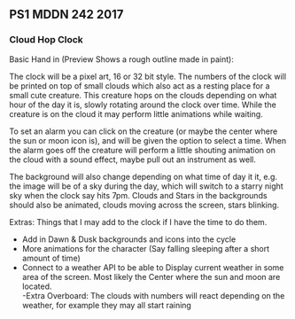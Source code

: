 ## PS1 MDDN 242 2017

### Cloud Hop Clock

Basic Hand in (Preview Shows a rough outline made in paint):

The clock will be a pixel art, 16 or 32 bit style. The numbers of the clock will be printed on top of small 
clouds which also act as a resting place for a small cute creature. This creature hops on the clouds depending
on what hour of the day it is, slowly rotating around the clock over time. While the creature is on the cloud
it may perform little animations while waiting.

To set an alarm you can click on the creature (or maybe the center where the sun or moon icon is),
and will be given the option to select a time. When the alarm goes off the creature will perform a
little shouting animation on the cloud with a sound effect, maybe pull out an instrument as well.

The background will also change depending on what time of day it it, e.g. the image will be of a sky 
during the day, which will switch to a starry night sky when the clock say hits 7pm. Clouds and Stars
in the backgrounds should also be animated, clouds moving across the screen, stars blinking.

Extras:
Things that I may add to the clock if I have the time to do them.

- Add in Dawn & Dusk backgrounds and icons into the cycle
- More animations for the character (Say falling sleeping after a short amount of time)
- Connect to a weather API to be able to Display current weather in some area of the screen. Most likely the 
  Center where the sun and moon are located.	
	-Extra Overboard: The clouds with numbers will react depending on the weather, for example they may 
             		  all start raining 
